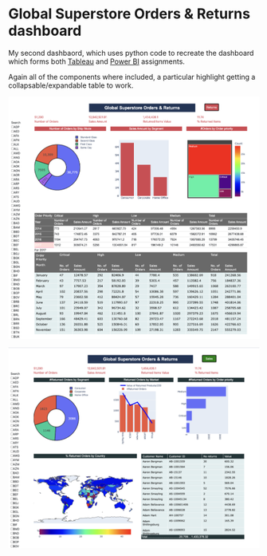 # Global Superstore Orders &amp; Returns dashboard

My second dashbaord, which uses python code to recreate the dashboard which forms both [Tableau](https://community.tableau.com/s/question/0D54T00000C6SvOSAV/where-is-the-global-superstore-returns-file) and 
[Power BI](https://www.udemy.com/course/the-complete-power-bi-practical-course/) assignments.

Again all of the components where included, a particular highlight getting a collapsable/expandable table to work.

![](https://raw.githubusercontent.com/steviecurran/GSOR-dashboard/refs/heads/main/Ex_3-p1.png)

![](https://raw.githubusercontent.com/steviecurran/GSOR-dashboard/refs/heads/main/Ex_3-p2.png)

